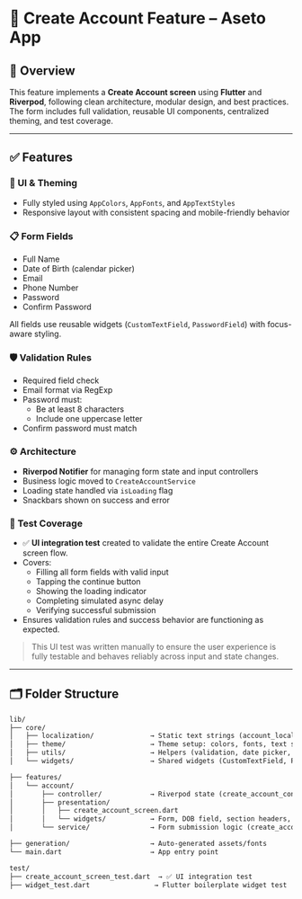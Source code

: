 # 👤 Create Account Feature – Aseto App

## 📌 Overview

This feature implements a **Create Account screen** using **Flutter** and **Riverpod**, following clean architecture, modular design, and best practices. The form includes full validation, reusable UI components, centralized theming, and test coverage.

---

## ✅ Features

### 🎨 UI & Theming
- Fully styled using `AppColors`, `AppFonts`, and `AppTextStyles`
- Responsive layout with consistent spacing and mobile-friendly behavior

### 📋 Form Fields
- Full Name  
- Date of Birth (calendar picker)  
- Email  
- Phone Number  
- Password  
- Confirm Password  

All fields use reusable widgets (`CustomTextField`, `PasswordField`) with focus-aware styling.

### 🛡️ Validation Rules
- Required field check
- Email format via RegExp
- Password must:
  - Be at least 8 characters
  - Include one uppercase letter
- Confirm password must match

### ⚙️ Architecture
- **Riverpod Notifier** for managing form state and input controllers
- Business logic moved to `CreateAccountService`
- Loading state handled via `isLoading` flag
- Snackbars shown on success and error

### 🧪 Test Coverage

- ✅ **UI integration test** created to validate the entire Create Account screen flow.
- Covers:
  - Filling all form fields with valid input
  - Tapping the continue button
  - Showing the loading indicator
  - Completing simulated async delay
  - Verifying successful submission
- Ensures validation rules and success behavior are functioning as expected.

> This UI test was written manually to ensure the user experience is fully testable and behaves reliably across input and state changes.

---

## 🗂️ Folder Structure

```txt
lib/
├── core/
│   ├── localization/              → Static text strings (account_localization.dart)
│   ├── theme/                     → Theme setup: colors, fonts, text styles
│   ├── utils/                     → Helpers (validation, date picker, decoration)
│   └── widgets/                   → Shared widgets (CustomTextField, PasswordField)

├── features/
│   └── account/
│       ├── controller/            → Riverpod state (create_account_controller.dart)
│       ├── presentation/
│       │   ├── create_account_screen.dart
│       │   └── widgets/           → Form, DOB field, section headers, login text, submit button
│       └── service/               → Form submission logic (create_account_service.dart)

├── generation/                    → Auto-generated assets/fonts
└── main.dart                      → App entry point

test/
├── create_account_screen_test.dart  → ✅ UI integration test
├── widget_test.dart                → Flutter boilerplate widget test
